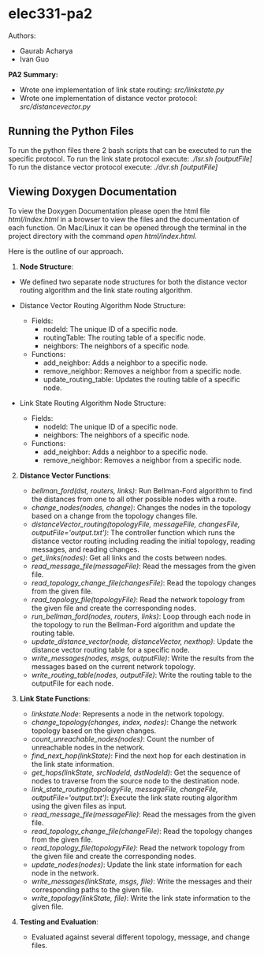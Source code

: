 # elec331-pa2

Authors:
* Gaurab Acharya
* Ivan Guo

**PA2 Summary:**
* Wrote one implementation of link state routing: *src/linkstate.py*
* Wrote one implementation of distance vector protocol: *src/distancevector.py*

## Running the Python Files
To run the python files there 2 bash scripts that can be executed to run the specific protocol. 
To run the link state protocol execute: *./lsr.sh <topologyFile> <messageFile> <changesFile> [outputFile]*
To run the distance vector protocol execute: *./dvr.sh <topologyFile> <messageFile> <changesFile> [outputFile]*

## Viewing Doxygen Documentation
To view the Doxygen Documentation please open the html file *html/index.html* in a browser to view the files and the documentation of each function. 
On Mac/Linux it can be opened through the terminal in the project directory with the command *open html/index.html*. 

Here is the outline of our approach.

1. **Node Structure**:
- We defined two separate node structures for both the distance vector routing algorithm and the link state routing algorithm.
- Distance Vector Routing Algorithm Node Structure:
    - Fields:
        - nodeId: The unique ID of a specific node.
        - routingTable: The routing table of a specific node.
        - neighbors: The neighbors of a specific node.
    - Functions:
        - add_neighbor: Adds a neighbor to a specific node.
        - remove_neighbor: Removes a neighbor from a specific node.
        - update_routing_table: Updates the routing table of a specific node. 

- Link State Routing Algorithm Node Structure:
    - Fields:
		- nodeId: The unique ID of a specific node.
        - neighbors: The neighbors of a specific node.
    - Functions:
        - add_neighbor: Adds a neighbor to a specific node.
        - remove_neighbor: Removes a neighbor from a specific node.

2. **Distance Vector Functions**:
	- *bellman_ford(dst, routers, links)*: Run Bellman-Ford algorithm to find the distances from one to all other possible nodes with a route.
	- *change_nodes(nodes, change)*: Changes the nodes in the topology based on a change from the topology changes file.
	- *distanceVector_routing(topologyFile, messageFile, changesFile, outputFile='output.txt')*: The controller function which runs the distance vector routing including reading the initial topology, reading messages, and reading changes.
	- *get_links(nodes)*: Get all links and the costs between nodes.
	- *read_message_file(messageFile)*: Read the messages from the given file.
	- *read_topology_change_file(changesFile)*: Read the topology changes from the given file.
	- *read_topology_file(topologyFile)*: Read the network topology from the given file and create the corresponding nodes.
	- *run_bellman_ford(nodes, routers, links)*: Loop through each node in the topology to run the Bellman-Ford algorithm and update the routing table.
	- *update_distance_vector(node, distanceVector, nexthop)*: Update the distance vector routing table for a specific node.
	- *write_messages(nodes, msgs, outputFile)*: Write the results from the messages based on the current network topology.
	- *write_routing_table(nodes, outputFile)*: Write the routing table to the outputFile for each node.

3. **Link State Functions**:
	- *linkstate.Node*: Represents a node in the network topology.
	- *change_topology(changes, index, nodes)*: Change the network topology based on the given changes.
	- *count_unreachable_nodes(nodes)*: Count the number of unreachable nodes in the network.
	- *find_next_hop(linkState)*: Find the next hop for each destination in the link state information.
	- *get_hops(linkState, srcNodeId, dstNodeId)*: Get the sequence of nodes to traverse from the source node to the destination node.
	- *link_state_routing(topologyFile, messageFile, changeFile, outputFile='output.txt')*: Execute the link state routing algorithm using the given files as input.
	- *read_message_file(messageFile)*: Read the messages from the given file.
	- *read_topology_change_file(changeFile)*: Read the topology changes from the given file.
	- *read_topology_file(topologyFile)*: Read the network topology from the given file and create the corresponding nodes.
	- *update_nodes(nodes)*: Update the link state information for each node in the network.
	- *write_messages(linkState, msgs, file)*: Write the messages and their corresponding paths to the given file.
	- *write_topology(linkState, file)*: Write the link state information to the given file.
 
4. **Testing and Evaluation**:
	- Evaluated against several different topology, message, and change files.
